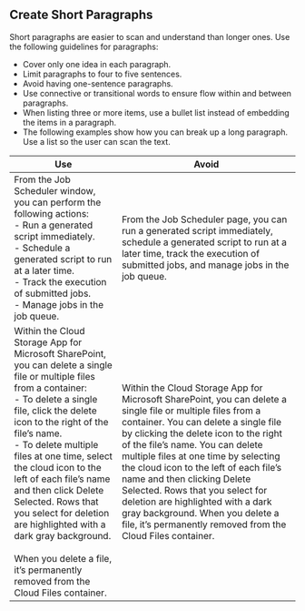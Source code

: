 ## Create Short Paragraphs
Short paragraphs are easier to scan and understand than longer ones. Use the following guidelines for paragraphs:
- Cover only one idea in each paragraph.
- Limit paragraphs to four to five sentences.
- Avoid having one-sentence paragraphs.
- Use connective or transitional words to ensure flow within and between paragraphs.
- When listing three or more items, use a bullet list instead of embedding the items in a paragraph.
- The following examples show how you can break up a long paragraph. Use a list so the user can scan the text.

| Use | Avoid |
| ---------------------------------------------------------------------- | --- |
| From the Job Scheduler window, you can perform the following actions:<br>- Run a generated script immediately.<br>- Schedule a generated script to run at a later time.<br>- Track the execution of submitted jobs.<br>- Manage jobs in the job queue. | From the Job Scheduler page, you can run a generated script immediately, schedule a generated script to run at a later time, track the execution of submitted jobs, and manage jobs in the job queue. |
| Within the Cloud Storage App for Microsoft SharePoint, you can delete a single file or multiple files from a container:<br>- To delete a single file, click the delete icon to the right of the file’s name.<br>- To delete multiple files at one time, select the cloud icon to the left of each file’s name and then click Delete Selected. Rows that you select for deletion are highlighted with a dark gray background.<br><br>When you delete a file, it’s permanently removed from the Cloud Files container. | Within the Cloud Storage App for Microsoft SharePoint, you can delete a single file or multiple files from a container. You can delete a single file by clicking the delete icon to the right of the file’s name. You can delete multiple files at one time by selecting the cloud icon to the left of each file’s name and then clicking Delete Selected. Rows that you select for deletion are highlighted with a dark gray background. When you delete a file, it’s permanently removed from the Cloud Files container. | 
